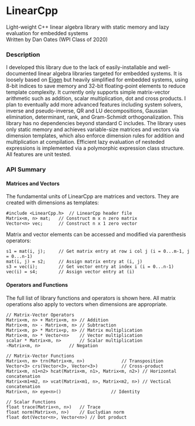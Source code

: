# LinearCpp
Light-weight C++ linear algebra library with static memory and lazy evaluation for embedded systems  
Written by Dan Oates (WPI Class of 2020)

### Description
I developed this library due to the lack of easily-installable and well-documented linear algebra libraries targeted for embedded systems. It is loosely based on [Eigen](http://eigen.tuxfamily.org/index.php?title=Main_Page) but heavily simplified for embedded systems, using 8-bit indices to save memory and 32-bit floating-point elements to reduce template complexity. It currently only supports simple matrix-vector arithmetic such as addition, scalar multiplication, dot and cross products. I plan to eventually add more advanced features including system solvers, inverse and pseudo-inverse, QR and LU decompositions, Gaussian elimination, determinant, rank, and Gram-Schmidt orthogonalization. This library has no dependencies beyond standard C includes. The library uses only static memory and achieves variable-size matrices and vectors via dimension templates, which also enforce dimension rules for addition and multiplication at compilation. Efficient lazy evaluation of nesteded expressions is implemented via a polymorphic expression class structure. All features are unit tested.

### API Summary
#### Matrices and Vectors
The fundamental units of LinearCpp are matrices and vectors. They are created with dimensions as templates:
```
#include <LinearCpp.h>	// LinearCpp header file
Matrix<m, n> mat;	// Construct m x n zero matrix
Vector<n> vec;		// Construct n x 1 zero vector
```
Matrix and vector elements can be accessed and modified via parenthesis operators:
```
s1 = mat(i, j);		// Get matrix entry at row i col j (i = 0...m-1, j = 0...n-1)
mat(i, j) = s2;		// Assign matrix entry at (i, j)
s3 = vec(i);		// Get vector entry at index i (i = 0...n-1)
vec(i) = s4;		// Assign vector entry at (i)
```
#### Operators and Functions
The full list of library functions and operators is shown here. All matrix operations also apply to vectors when dimensions are appropriate.
```
// Matrix-Vector Operators
Matrix<m, n> + Matrix<m, n>	// Addition
Matrix<m, n> - Matrix<m, n>	// Subtraction
Matrix<m, p> * Matrix<p, n>	// Matrix multiplication
Matrix<m, n> * Vector<n>	// Vector multiplication
scalar * Matrix<m, n>		// Scalar multiplication
-Matrix<m, n>			// Negation

// Matrix-Vector Functions
Matrix<n, m> trn(Matrix<m, n>)				// Transposition
Vector<3> crs(Vector<3>, Vector<3>)			// Cross-product
Matrix<m, n1+n2> hcat(Matrix<m, n1>, Matrix<m, n2>)	// Horizontal concatenation
Matrix<m1+m2, n> vcat(Matrix<m1, n>, Matrix<m2, n>)	// Vectical concatenation
Matrix<n, n> eye<n>()					// Identity

// Scalar Functions
float trace(Matrix<n, n>)	// Trace
float norm(Matrix<n, n>)	// Euclydian norm
float dot(Vector<n>, Vector<n>)	// Dot product
```
